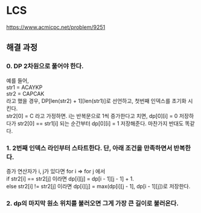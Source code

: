 # LCS
https://www.acmicpc.net/problem/9251
## 해결 과정
### 0. DP 2차원으로 풀어야 한다.
예를 들어,  
str1 = ACAYKP   
str2 = CAPCAK   
라고 했을 경우,
DP[len(str2) + 1][len(str1)]로 선언하고, 첫번째 인덱스를 초기화 시킨다.   
str2[0] = C 라고 가정하면.
i는 반복문으로 1씩 증가한다고 치면, dp[0][i] = 0 저장하다가 str2[0] == str1[i] 되는 순간부터 dp[0][i] = 1 저장해준다.
마찬가지 반대도 똑같다.
### 1. 2번째 인덱스 라인부터 스타트한다. 단, 아래 조건을 만족하면서 반복한다.
증가 연산자가 i, j가 있다면 for i => for j 에서   
if str2[i] == str2[j] 이라면 dp[i][j] = dp[i - 1][j - 1] + 1.    
else str2[i] != str2[j] 이라면 dp[i][j] = max(dp[i][j - 1], dp[i - 1][j])로 저장한다.
### 2. dp의 마지막 원소 위치를 불러오면 그게 가장 큰 길이로 불러온다.

